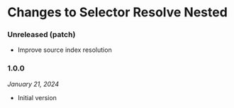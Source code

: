 # Changes to Selector Resolve Nested

### Unreleased (patch)

- Improve source index resolution

### 1.0.0

_January 21, 2024_

- Initial version
